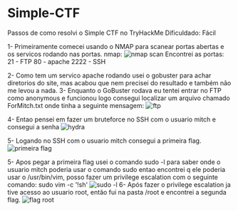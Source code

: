 # Simple-CTF
Passos de como resolvi o Simple CTF no TryHackMe
Dificuldado: Fácil

1- Primeiramente comecei usando o NMAP para scanear portas abertas e os servicos rodando nas portas.
nmap: ![nmap scan](https://user-images.githubusercontent.com/52061729/97948201-9fd3d480-1d6e-11eb-9380-78987655df0f.png)
Encontrei as portas:
21 - FTP
80 - apache
2222 - SSH

2- Como tem um servico apache rodando usei o gobuster para achar diretorios do site, mas acabou que nem precisei do resultado e também não me levou a nada.
3- Enquanto o GoBuster rodava eu tentei entrar no FTP como anonymous e funcionou logo consegui localizar um arquivo chamado ForMitch.txt onde tinha a seguinte mensagem:
![ftp](https://user-images.githubusercontent.com/52061729/97948256-ca259200-1d6e-11eb-8d41-46624404d0ab.png)

4- Entao pensei em fazer um bruteforce no SSH com o usuario mitch e consegui a senha
![hydra](https://user-images.githubusercontent.com/52061729/97948303-e88b8d80-1d6e-11eb-9138-efbd69658f5c.png)

5- Logando no SSH com o usuario mitch consegui a primeira flag.
![primeira flag](https://user-images.githubusercontent.com/52061729/97948322-f3deb900-1d6e-11eb-9f74-a64c385bd71e.png)

5- Apos pegar a primeira flag usei o comando sudo -l para saber onde o usuario mitch poderia usar o comando sudo entao encontrei q ele poderia usar o /usr/bin/vim, posso fazer um privilege escalation com o seguinte comando: sudo vim -c '!sh'
![sudo -l](https://user-images.githubusercontent.com/52061729/97948337-fd682100-1d6e-11eb-8eb1-2463146f4ebc.png)
6- Após fazer o privilege escalation ja tive acesso ao usuario root, então fui na pasta /root e encontrei a segunda flag.
![flag root](https://user-images.githubusercontent.com/52061729/97948353-0a851000-1d6f-11eb-8444-938cd788d199.png)
